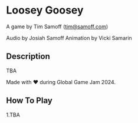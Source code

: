 
# Loosey Goosey

A game by Tim Samoff (tim@samoff.com)

Audio by Josiah Samoff
Animation by Vicki Samarin

## Description

TBA

Made with ❤ during Global Game Jam 2024.

## How To Play

1.TBA
